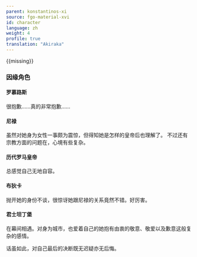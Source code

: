 ```yaml
---
parent: konstantinos-xi
source: fgo-material-xvi
id: character
language: zh
weight: 4
profile: true
translation: "Akiraka"
---
```


{{missing}}

### 因缘角色

#### 罗慕路斯

很抱歉……真的非常抱歉……

#### 尼禄

虽然对她身为女性一事颇为震惊，但得知她是怎样的皇帝后也理解了。
不过还有宗教方面的问题在，心境有些复杂。

#### 历代罗马皇帝

总感觉自己无地自容。

#### 布狄卡

抛开她的身份不谈，很惊讶她跟尼禄的关系竟然不错。好厉害。

#### 君士坦丁堡

在幕间相遇。对身为城市，也爱着自己的她抱有由衷的敬意、敬爱以及歉意这般复杂的感情。

话虽如此，对自己最后的决断既无迟疑亦无后悔。

